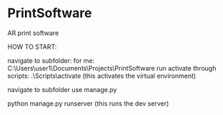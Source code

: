 # PrintSoftware
AR print software


HOW TO START:

navigate to subfolder:
for me: C:\Users\user1\Documents\Projects\PrintSoftware
run activate through scripts: .\Scripts\activate (this activates the virtual environment)

navigate to subfolder
use manage.py

python manage.py runserver (this runs the dev server)
